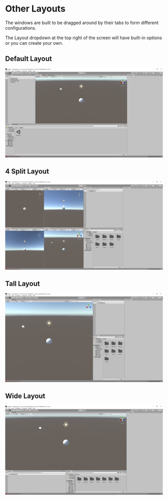 # Other Layouts

The windows are built to be dragged around by their tabs to form different configurations. 

The Layout dropdown at the top right of the screen will have built-in options or you can create your own.

## Default Layout

![](../../.gitbook/assets/image%20%2881%29.png)

## 4 Split Layout

![](../../.gitbook/assets/image%20%28111%29.png)

## Tall Layout

![](../../.gitbook/assets/image%20%2812%29.png)

## Wide Layout

![](../../.gitbook/assets/image%20%2885%29.png)



